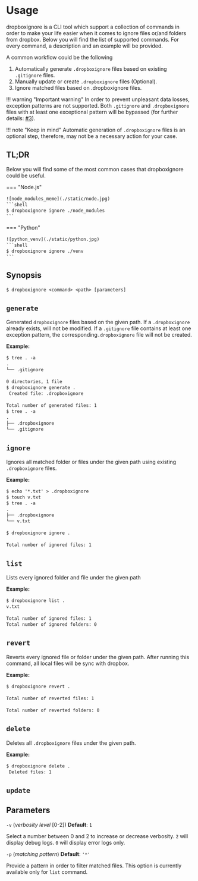 # Usage

dropboxignore is a CLI tool which support a collection of commands in order to make your life easier when it comes to ignore files or/and folders from dropbox. Below you will find the list of supported commands. For every command, a description and an example will be provided.

A common workflow could be the following

 1. Automatically generate `.dropboxignore` files based on existing `.gitignore` files.
 2. Manually update or create `.dropboxignore` files (Optional).
 3. Ignore matched files based on .dropboxignore files.

!!! warning "Important warning"
    In order to prevent unpleasant data losses, exception patterns are not supported. Both `.gitignore` and `.dropboxignore` files with at least one exceptional pattern will be bypassed (for further details: [#3](https://github.com/sp1thas/dropboxignore/issues/3)).

!!! note "Keep in mind"
    Automatic generation of `.dropboxignore` files is an optional step, therefore, may not be a necessary action for your case.


## TL;DR

Below you will find some of the most common cases that dropboxignore could be useful.

=== "Node.js"

    ![node_modules_meme](./static/node.jpg)
    ```shell
    $ dropboxignore ignore ./node_modules
    ```

=== "Python"

    ![python_venv](./static/python.jpg)
    ```shell
    $ dropboxignore ignore ./venv
    ```

## Synopsis

```shell
$ dropboxignore <command> <path> [parameters]
```

## `generate`

Generated `dropboxignore` files based on the given path. If a `.dropboxignore` already exists, will not be modified. If a `.gitignore` file contains at least one exception pattern, the corresponding`.dropboxignore` file will not be created.

**Example:**

```shell
$ tree . -a
.
└── .gitignore

0 directories, 1 file
$ dropboxignore generate .
 Created file: .dropboxignore 

Total number of generated files: 1 
$ tree . -a
.
├── .dropboxignore
└── .gitignore
```

## `ignore`

Ignores all matched folder or files under the given path using existing `.dropboxignore` files.

**Example:**

```shell
$ echo '*.txt' > .dropboxignore 
$ touch v.txt
$ tree . -a
.
├── .dropboxignore
└── v.txt

$ dropboxignore ignore .

Total number of ignored files: 1 

```

## `list`

Lists every ignored folder and file under the given path

**Example:**

```shell
$ dropboxignore list .  
v.txt

Total number of ignored files: 1
Total number of ignored folders: 0 
```

## `revert`

Reverts every ignored file or folder under the given path. After running this command, all local files will be sync with dropbox.

**Example:**

```shell
$ dropboxignore revert .

Total number of reverted files: 1 

Total number of reverted folders: 0
```

## `delete`

Deletes all `.dropboxignore` files under the given path.

**Example:**

```shell
$ dropboxignore delete .
 Deleted files: 1
```

## `update`

## Parameters

`-v` (_verbosity level_ [0-2]) **Default**: `1`

Select a number between 0 and 2 to increase or decrease verbosity. `2` will display debug logs. `0` will display error logs only.

`-p` (_matching pattern_) **Default**: `'*'`

Provide a pattern in order to filter matched files. This option is currently available only for `list` command.